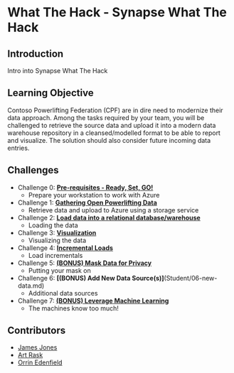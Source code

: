 # What The Hack - Synapse What The Hack

## Introduction

Intro into Synapse What The Hack

## Learning Objective
Contoso Powerlifting Federation (CPF) are in dire need to modernize their data approach. Among the tasks required by your team, you will be challenged to retrieve the source data and upload it into a modern data warehouse repository in a cleansed/modelled format to be able to report and visualize. The solution should also consider future incoming data entries.  

## Challenges
- Challenge 0: **[Pre-requisites - Ready, Set, GO!](Student/00-prereqs.md)**
   - Prepare your workstation to work with Azure
- Challenge 1:  **[Gathering Open Powerlifting Data](Student/01-data-gathering.md)**
   - Retrieve data and upload to Azure using a storage service
- Challenge 2:  **[Load data into a relational database/warehouse](Student/02-load-data.md)**
   - Loading the data
- Challenge 3:  **[Visualization](Student/03-visualization.md)**
   - Visualizing the data
- Challenge 4:  **[Incremental Loads](Student/04-incrementals.md)**
   - Load incrementals
- Challenge 5:  **[(BONUS) Mask Data for Privacy](Student/05-data-masking.md)**
   - Putting your mask on
 - Challenge 6: **[(BONUS) Add New Data Source(s)]**(Student/06-new-data.md)
   - Additional data sources
- Challenge 7:  **[(BONUS) Leverage Machine Learning](Student/07-ml.md)**
   - The machines know too much!

## Contributors
- [James Jones](https://github.com/JamJarchitect/)
- [Art Rask](https://github.com/artraskmsft)
- [Orrin Edenfield](https://github.com/OrrinEdenfield)